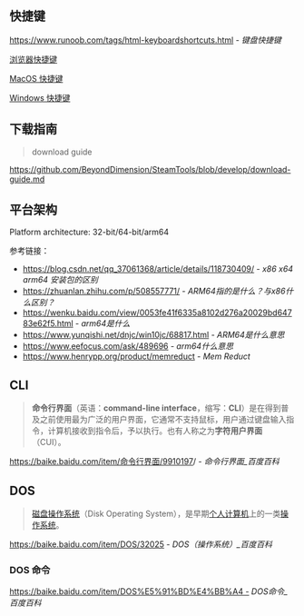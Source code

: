 ## 快捷键

https://www.runoob.com/tags/html-keyboardshortcuts.html - *键盘快捷键*

[浏览器快捷键](/tools/browser?id=浏览器快捷键-⌨️)

[MacOS 快捷键](/os/mac/?id=tutorial)

[Windows 快捷键](/os/windows/?id=windows-快捷键-⌨)

## 下载指南

> download guide

https://github.com/BeyondDimension/SteamTools/blob/develop/download-guide.md

## 平台架构

Platform architecture: 32-bit/64-bit/arm64

参考链接：

- https://blog.csdn.net/qq_37061368/article/details/118730409/ - *x86 x64 arm64 安装包的区别*
- https://zhuanlan.zhihu.com/p/508557771/ - *ARM64指的是什么？与x86什么区别？*
- https://wenku.baidu.com/view/0053fe41f6335a8102d276a20029bd64783e62f5.html - *arm64是什么*
- https://www.yunqishi.net/dnjc/win10jc/68817.html - *ARM64是什么意思*
- https://www.eefocus.com/ask/489696 - *arm64什么意思*
- https://www.henrypp.org/product/memreduct - *Mem Reduct*

## <i class="fa fa-terminal dark-yellow"></i> CLI

> **命令行界面**（英语：**command-line interface**，缩写：**CLI**）是在得到普及之前使用最为广泛的用户界面，它通常不支持鼠标，用户通过键盘输入指令，计算机接收到指令后，予以执行。也有人称之为**字符用户界面**（CUI）。

<https://baike.baidu.com/item/命令行界面/9910197>/ - *命令行界面_百度百科*



## DOS

> [磁盘操作系统](https://baike.baidu.com/item/磁盘操作系统/3793138?fromModule=lemma_inlink)（Disk Operating System），是早期[个人计算机](https://baike.baidu.com/item/个人计算机/3731770?fromModule=lemma_inlink)上的一类[操作系统](https://baike.baidu.com/item/操作系统/192?fromModule=lemma_inlink)。

https://baike.baidu.com/item/DOS/32025 - *DOS（操作系统）_百度百科*

### DOS 命令

https://baike.baidu.com/item/DOS%E5%91%BD%E4%BB%A4 - *DOS命令_百度百科*
